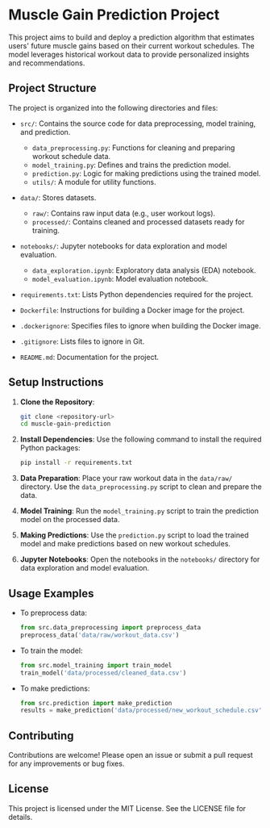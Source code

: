 # Muscle Gain Prediction Project

This project aims to build and deploy a prediction algorithm that estimates users' future muscle gains based on their current workout schedules. The model leverages historical workout data to provide personalized insights and recommendations.

## Project Structure

The project is organized into the following directories and files:

- `src/`: Contains the source code for data preprocessing, model training, and prediction.
  - `data_preprocessing.py`: Functions for cleaning and preparing workout schedule data.
  - `model_training.py`: Defines and trains the prediction model.
  - `prediction.py`: Logic for making predictions using the trained model.
  - `utils/`: A module for utility functions.
  
- `data/`: Stores datasets.
  - `raw/`: Contains raw input data (e.g., user workout logs).
  - `processed/`: Contains cleaned and processed datasets ready for training.

- `notebooks/`: Jupyter notebooks for data exploration and model evaluation.
  - `data_exploration.ipynb`: Exploratory data analysis (EDA) notebook.
  - `model_evaluation.ipynb`: Model evaluation notebook.

- `requirements.txt`: Lists Python dependencies required for the project.

- `Dockerfile`: Instructions for building a Docker image for the project.

- `.dockerignore`: Specifies files to ignore when building the Docker image.

- `.gitignore`: Lists files to ignore in Git.

- `README.md`: Documentation for the project.

## Setup Instructions

1. **Clone the Repository**: 
   ```bash
   git clone <repository-url>
   cd muscle-gain-prediction
   ```

2. **Install Dependencies**: 
   Use the following command to install the required Python packages:
   ```bash
   pip install -r requirements.txt
   ```

3. **Data Preparation**: 
   Place your raw workout data in the `data/raw/` directory. Use the `data_preprocessing.py` script to clean and prepare the data.

4. **Model Training**: 
   Run the `model_training.py` script to train the prediction model on the processed data.

5. **Making Predictions**: 
   Use the `prediction.py` script to load the trained model and make predictions based on new workout schedules.

6. **Jupyter Notebooks**: 
   Open the notebooks in the `notebooks/` directory for data exploration and model evaluation.

## Usage Examples

- To preprocess data:
  ```python
  from src.data_preprocessing import preprocess_data
  preprocess_data('data/raw/workout_data.csv')
  ```

- To train the model:
  ```python
  from src.model_training import train_model
  train_model('data/processed/cleaned_data.csv')
  ```

- To make predictions:
  ```python
  from src.prediction import make_prediction
  results = make_prediction('data/processed/new_workout_schedule.csv')
  ```

## Contributing

Contributions are welcome! Please open an issue or submit a pull request for any improvements or bug fixes.

## License

This project is licensed under the MIT License. See the LICENSE file for details.